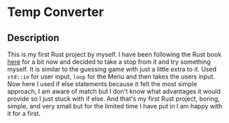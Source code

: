 # Temp Converter

## Description

This is my first Rust project by myself. I have been following the Rust book [here](https://doc.rust-lang.org/book/) for a bit now and decided to take a stop from it and try something myself. It is similar to the guessing game with just a little extra to it. Used `std::io` for user input, `loop` for the Menu and then takes the users input. Now here I used if else statements because it felt the most simple approach, I am aware of match but I don't know what advantages it would provide so I just stuck with if else. And that's my first Rust project, boring, simple, and very small but for the limited time I have put in I am happy with it for a first.